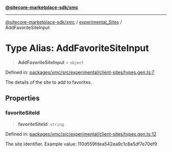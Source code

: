 [**@sitecore-marketplace-sdk/xmc**](../../../../README.md)

***

[@sitecore-marketplace-sdk/xmc](../../../../README.md) / [experimental\_Sites](../README.md) / AddFavoriteSiteInput

# Type Alias: AddFavoriteSiteInput

> **AddFavoriteSiteInput** = `object`

Defined in: [packages/xmc/src/experimental/client-sites/types.gen.ts:7](https://github.com/Sitecore/marketplace-sdk/blob/main/packages/xmc/src/experimental/client-sites/types.gen.ts#L7)

The details of the site to add to favorites.

## Properties

### favoriteSiteId

> **favoriteSiteId**: `string`

Defined in: [packages/xmc/src/experimental/client-sites/types.gen.ts:12](https://github.com/Sitecore/marketplace-sdk/blob/main/packages/xmc/src/experimental/client-sites/types.gen.ts#L12)

The site identifier.
Example value: 110d559fdea542ea9c1c8a5df7e70ef9
